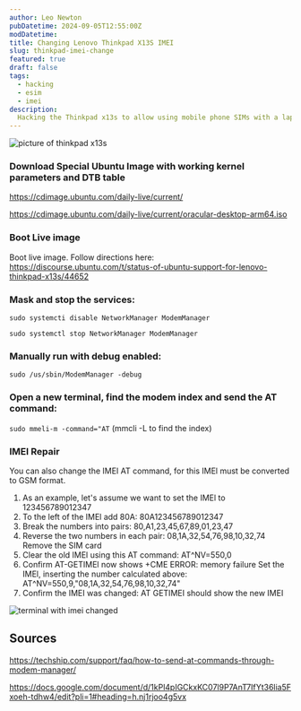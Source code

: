 ```yaml
---
author: Leo Newton
pubDatetime: 2024-09-05T12:55:00Z
modDatetime: 
title: Changing Lenovo Thinkpad X13S IMEI
slug: thinkpad-imei-change
featured: true
draft: false
tags:
  - hacking
  - esim
  - imei
description:
  Hacking the Thinkpad x13s to allow using mobile phone SIMs with a laptop GSM modem
---
```


<img src="https://i.pcmag.com/imagery/reviews/008qHtyerRycV1ifD1a1qMl-1.fit_scale.size_1028x578.v1660865414.jpg" alt="picture of thinkpad x13s">




### Download Special Ubuntu Image with working kernel parameters and DTB table

https://cdimage.ubuntu.com/daily-live/current/

https://cdimage.ubuntu.com/daily-live/current/oracular-desktop-arm64.iso

### Boot Live image

Boot live image. Follow directions here: https://discourse.ubuntu.com/t/status-of-ubuntu-support-for-lenovo-thinkpad-x13s/44652


### Mask and stop the services:
``sudo systemcti disable NetworkManager ModemManager``

``sudo systemctl stop NetworkManager ModemManager``
### Manually run with debug enabled:
``sudo /us/sbin/ModemManager -debug``
### Open a new terminal, find the modem index and send the AT command:
``sudo mmeli-m -command="AT``
(mmcli -L to find the index)

### IMEI Repair
You can also change the IMEI AT command, for this IMEl must be converted to GSM format.
1. As an example, let's assume we want to set the IMEl to
123456789012347
2. To the left of the IMEl add 80A:
80A123456789012347
3. Break the numbers into pairs:
80,A1,23,45,67,89,01,23,47
4. Reverse the two numbers in each pair:
08,1A,32,54,76,98,10,32,74
Remove the SIM card
6. Clear the old IMEl using this AT command:
AT^NV=550,0
7. Confirm AT-GETIMEl now shows
+CME ERROR: memory failure
Set the IMEl, inserting the number calculated above:
AT^NV=550,9,"08,1A,32,54,76,98,10,32,74"
9. Confirm the IMEI was changed:
AT GETIMEI should show the new IMEI

<img src="/leonewton253/leos-blog/src/assets/images/lenovo-terminal-imei.jpg" alt="terminal with imei changed">


## Sources
https://techship.com/support/faq/how-to-send-at-commands-through-modem-manager/

https://docs.google.com/document/d/1kPl4pIGCkxKC07l9P7AnT7IfYt36lia5Fxoeh-tdhw4/edit?pli=1#heading=h.nj1rjoo4g5vx